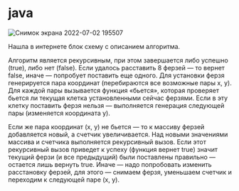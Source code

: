 # java
![Снимок экрана 2022-07-02 195507](https://user-images.githubusercontent.com/94220706/177009769-644027a1-8b0b-4a8f-977f-0f6c170c8678.png)

Нашла в интернете блок схему с описанием алгоритма.

Алгоритм является рекурсивным, при этом завершается либо успешно (true), либо нет (false). Если удалось расставить 8 ферзей — то вернет false, иначе — попробует поставить еще одного. Для установки ферзя генерируется пара координат (перебираются все возможные пары x, y). Для каждой пары вызывается функция «бьется», которая проверяет бьется ли текущая клетка установленными сейчас ферзями. Если в эту клетку поставить ферзя нельзя — выполняется генерация следующей пары (изменяется координата y).

Если же пара координат (x, y) не бьется — то к массиву ферзей добавляется новый, а счетчик увеличивается. Над новыми значениями массива и счетчика выполняется рекурсивный вызов. Если этот рекурсивный вызов приведет к успеху (функция вернет true) значит текущий ферзи (и все предыдущий) были поставлены правильно — остается лишь вернуть true. Иначе — надо попробовать изменить расстановку ферзей, для этого — снимаем ферзя, уменьшаем счетчик и переходим к следующей паре (x, y).
